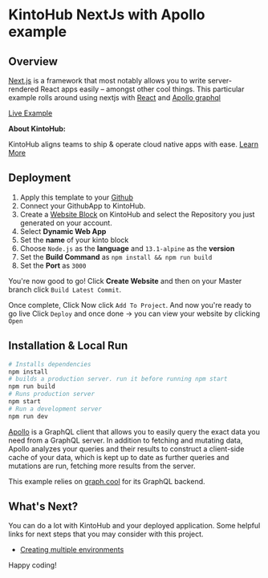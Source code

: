 # KintoHub NextJs with Apollo example

## Overview
[Next.js](https://github.com/zeit/next.js/) is a framework that most notably allows you to write server-rendered React apps easily – amongst other cool things.
This particular example rolls around using nextjs with [React](https://reactjs.org/) and [Apollo graphql](https://www.apollographql.com/)

[Live Example](https://next-apollo-example-1d0d2-8caf9.web.master.kintohub.com/)

__About KintoHub:__

KintoHub aligns teams to ship & operate cloud native apps with ease. [Learn More](https://www.kintohub.com)

## Deployment
1. Apply this template to your [Github](https://github.com/kintohub/preact-example/generate)
2. Connect your GithubApp to KintoHub.
3. Create a [Website Block](https://docs.kintohub.com/docs/kintoblocks/websites) on KintoHub and select the Repository you just generated on your account.
4. Select **Dynamic Web App**
5. Set the **name** of your kinto block
6. Choose `Node.js` as the **language** and `13.1-alpine` as the **version**
7. Set the **Build Command** as `npm install && npm run build`
8. Set the **Port** as `3000`

You're now good to go! Click **Create Website** and then on your Master branch click `Build Latest Commit`.

Once complete, Click  Now click `Add To Project`.
And now you're ready to go live Click `Deploy` and once done -> you can view your website by clicking `Open`

## Installation & Local Run

``` bash
# Installs dependencies
npm install
# builds a production server. run it before running npm start
npm run build
# Runs production server
npm start
# Run a development server
npm run dev
```
[Apollo](https://www.apollographql.com/client/) is a GraphQL client that allows you to easily query the exact data you need from a GraphQL server. In addition to fetching and mutating data, Apollo analyzes your queries and their results to construct a client-side cache of your data, which is kept up to date as further queries and mutations are run, fetching more results from the server.

This example relies on [graph.cool](https://www.graph.cool) for its GraphQL backend.

## What's Next?

You can do a lot with KintoHub and your deployed application. Some helpful links for next steps that you may consider with this project.

* [Creating multiple environments](https://docs.kintohub.com/docs/projects/environments)

Happy coding!